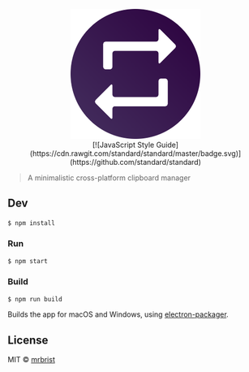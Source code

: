 <p align="center">
  <img src="./img/logo.svg" width="256" height="256"/> <br>
  [![JavaScript Style Guide](https://cdn.rawgit.com/standard/standard/master/badge.svg)](https://github.com/standard/standard)
</p>

> A minimalistic cross-platform clipboard manager

## Dev

```
$ npm install
```

### Run

```
$ npm start
```

### Build

```
$ npm run build
```

Builds the app for macOS and Windows, using [electron-packager](https://github.com/electron-userland/electron-packager).


## License

MIT © [mrbrist](https://github.com/mrbrist/repaste)
